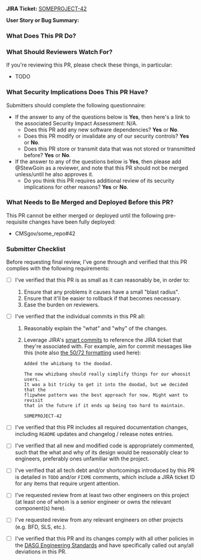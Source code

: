 <!--
You've got a Pull Request you want to submit? Awesome!
This PR template is here to help ensure you're setup for success:
  please fill it out to help ensure that your PR is complete and ready for approval.
-->

**JIRA Ticket:**
[SOMEPROJECT-42](https://jira.cms.gov/browse/SOMEPROJECT-42)

**User Story or Bug Summary:**
<!-- Please copy-paste the brief user story or bug description that this PR is intended to address. -->


### What Does This PR Do?

<!--
Add detailed discussion of changes here
This is likely a summary, or the complete contents, of your commit messages.
-->


### What Should Reviewers Watch For?

If you're reviewing this PR, please check these things, in particular:

* TODO

<!--
Add some items to the list above, or remove the entire section if it doesn't apply for some reason.

Common items include:
* Is this likely to address the goals expressed in the user story?
* Are any additional documentation updates needed?
* Are there any unhandled and/or untested edge cases you can think of?
* Is user input properly sanitized & handled?
* Does this make any backwards-incompatible changes that might break end user clients?
* Can you find any bugs if you run the code locally and test it manually?
-->


### What Security Implications Does This PR Have?

Submitters should complete the following questionnaire:

* If the answer to any of the questions below is **Yes**, then here's a link to the associated Security Impact Assessment: N/A.
    * Does this PR add any new software dependencies? **Yes** or **No**.
    * Does this PR modify or invalidate any of our security controls? **Yes** or **No**.
    * Does this PR store or transmit data that was not stored or transmitted before? **Yes** or **No**.
* If the answer to any of the questions below is **Yes**, then please add @StewGoin as a reviewer, and note that this PR should not be merged unless/until he also approves it.
    * Do you think this PR requires additional review of its security implications for other reasons? **Yes** or **No**.


### What Needs to Be Merged and Deployed Before this PR?

This PR cannot be either merged or deployed until the following pre-requisite changes have been fully deployed:

* CMSgov/some_repo#42

<!--
Add some items to the list above, or remove the entire section if it doesn't apply.

Common items include:
* Database migrations (which should always go out in PRs by themselves, to reduce risk).
* New features in external dependencies (e.g. BFD).
-->


### Submitter Checklist

Before requesting final review, I've gone through and verified that this PR complies with the following requirements:

* [ ] I've verified that this PR is as small as it can reasonably be, in order to:
    1. Ensure that any problems it causes have a small "blast radius".
    2. Ensure that it'll be easier to rollback if that becomes necessary.
    3. Ease the burden on reviewers.
* [ ] I've verified that the individual commits in this PR all:
    1. Reasonably explain the "what" and "why" of the changes.
    2. Leverage JIRA's [smart commits](https://confluence.atlassian.com/jirasoftwarecloud/processing-issues-with-smart-commits-788960027.html) to reference the JIRA ticket that they're associated with. For example, aim for commit messages like this (note also [the 50/72 formatting](https://stackoverflow.com/q/2290016) used here):
        
        ```
        Added the whizbang to the doodad.

        The new whizbang should really simplify things for our whoosit users.
        It was a bit tricky to get it into the doodad, but we decided that the
        flipwhee pattern was the best approach for now. Might want to revisit
        that in the future if it ends up being too hard to maintain.

        SOMEPROJECT-42
        ```
        
* [ ] I've verified that this PR includes all required documentation changes, including `README` updates and changelog / release notes entries.
* [ ] I've verified that all new and modified code is appropriately commented, such that the what and why of its design would be reasonably clear to engineers, preferably ones unfamiliar with the project.
* [ ] I've verified that all tech debt and/or shortcomings introduced by this PR is detailed in `TODO` and/or `FIXME` comments, which include a JIRA ticket ID for any items that require urgent attention.
* [ ] I've requested review from at least two other engineers on this project (at least one of whom is a senior engineer or owns the relevant component(s) here).
* [ ] I've requested review from any relevant engineers on other projects (e.g. BFD, SLS, etc.).
* [ ] I've verified that this PR and its changes comply with all other policies in the [DASG Engineering Standards](../policies/engineering_standards.md) and have specifically called out any/all deviations in this PR.
